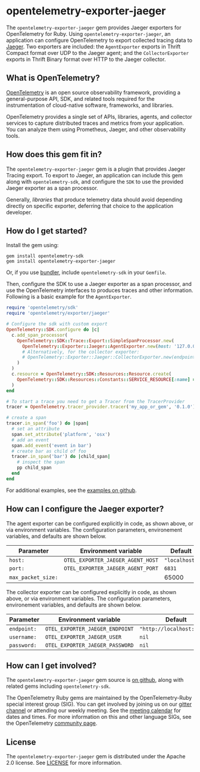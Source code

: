 # opentelemetry-exporter-jaeger

The `opentelemetry-exporter-jaeger` gem provides Jaeger exporters for OpenTelemetry for Ruby. Using `opentelemetry-exporter-jaeger`, an application can configure OpenTelemetry to export collected tracing data to [Jaeger][jaeger-home]. Two exporters are included: the `AgentExporter` exports in Thrift Compact format over UDP to the Jaeger agent; and the `CollectorExporter` exports in Thrift Binary format over HTTP to the Jaeger collector.

## What is OpenTelemetry?

[OpenTelemetry][opentelemetry-home] is an open source observability framework, providing a general-purpose API, SDK, and related tools required for the instrumentation of cloud-native software, frameworks, and libraries.

OpenTelemetry provides a single set of APIs, libraries, agents, and collector services to capture distributed traces and metrics from your application. You can analyze them using Prometheus, Jaeger, and other observability tools.

## How does this gem fit in?

The `opentelemetry-exporter-jaeger` gem is a plugin that provides Jaeger Tracing export. To export to Jaeger, an application can include this gem along with `opentelemetry-sdk`, and configure the `SDK` to use the provided Jaeger exporter as a span processor.

Generally, *libraries* that produce telemetry data should avoid depending directly on specific exporter, deferring that choice to the application developer.

## How do I get started?

Install the gem using:

```
gem install opentelemetry-sdk
gem install opentelemetry-exporter-jaeger
```

Or, if you use [bundler][bundler-home], include `opentelemetry-sdk` in your `Gemfile`.

Then, configure the SDK to use a Jaeger exporter as a span processor, and use the OpenTelemetry interfaces to produces traces and other information. Following is a basic example for the `AgentExporter`.

```ruby
require 'opentelemetry/sdk'
require 'opentelemetry/exporter/jaeger'

# Configure the sdk with custom export
OpenTelemetry::SDK.configure do |c|
  c.add_span_processor(
    OpenTelemetry::SDK::Trace::Export::SimpleSpanProcessor.new(
      OpenTelemetry::Exporter::Jaeger::AgentExporter.new(host: '127.0.0.1', port: 6831)
      # Alternatively, for the collector exporter:
      # OpenTelemetry::Exporter::Jaeger::CollectorExporter.new(endpoint: 'http://192.168.0.1:14268')
    )
  )
  c.resource = OpenTelemetry::SDK::Resources::Resource.create(
    OpenTelemetry::SDK::Resources::Constants::SERVICE_RESOURCE[:name] => 'jaeger-example'
  )
end

# To start a trace you need to get a Tracer from the TracerProvider
tracer = OpenTelemetry.tracer_provider.tracer('my_app_or_gem', '0.1.0')

# create a span
tracer.in_span('foo') do |span|
  # set an attribute
  span.set_attribute('platform', 'osx')
  # add an event
  span.add_event('event in bar')
  # create bar as child of foo
  tracer.in_span('bar') do |child_span|
    # inspect the span
    pp child_span
  end
end
```

For additional examples, see the [examples on github][examples-github].

## How can I configure the Jaeger exporter?

The agent exporter can be configured explicitly in code, as shown above, or via environment variables. The configuration parameters, environement variables, and defaults are shown below.

| Parameter          | Environment variable              | Default       |
| ------------------ | --------------------------------- | ------------- |
| `host:`            | `OTEL_EXPORTER_JAEGER_AGENT_HOST` | `"localhost"` |
| `port:`            | `OTEL_EXPORTER_JAEGER_AGENT_PORT` | `6831`        |
| `max_packet_size:` |                                   | 65000         |

The collector exporter can be configured explicitly in code, as shown above, or via environment variables. The configuration parameters, environement variables, and defaults are shown below.

| Parameter   | Environment variable            | Default                    |
| ----------- | ------------------------------- | -------------------------- |
| `endpoint:` | `OTEL_EXPORTER_JAEGER_ENDPOINT` | `"http://localhost:14268"` |
| `username:` | `OTEL_EXPORTER_JAEGER_USER`     | `nil`                      |
| `password:` | `OTEL_EXPORTER_JAEGER_PASSWORD` | `nil`                      |

## How can I get involved?

The `opentelemetry-exporter-jaeger` gem source is [on github][repo-github], along with related gems including `opentelemetry-sdk`.

The OpenTelemetry Ruby gems are maintained by the OpenTelemetry-Ruby special interest group (SIG). You can get involved by joining us on our [gitter channel][ruby-gitter] or attending our weekly meeting. See the [meeting calendar][community-meetings] for dates and times. For more information on this and other language SIGs, see the OpenTelemetry [community page][ruby-sig].

## License

The `opentelemetry-exporter-jaeger` gem is distributed under the Apache 2.0 license. See [LICENSE][license-github] for more information.


[jaeger-home]: https://www.jaegertracing.io
[opentelemetry-home]: https://opentelemetry.io
[bundler-home]: https://bundler.io
[repo-github]: https://github.com/open-telemetry/opentelemetry-ruby
[license-github]: https://github.com/open-telemetry/opentelemetry-ruby/blob/master/LICENSE
[examples-github]: https://github.com/open-telemetry/opentelemetry-ruby/tree/master/examples
[ruby-sig]: https://github.com/open-telemetry/community#ruby-sig
[community-meetings]: https://github.com/open-telemetry/community#community-meetings
[ruby-gitter]: https://gitter.im/open-telemetry/opentelemetry-ruby
